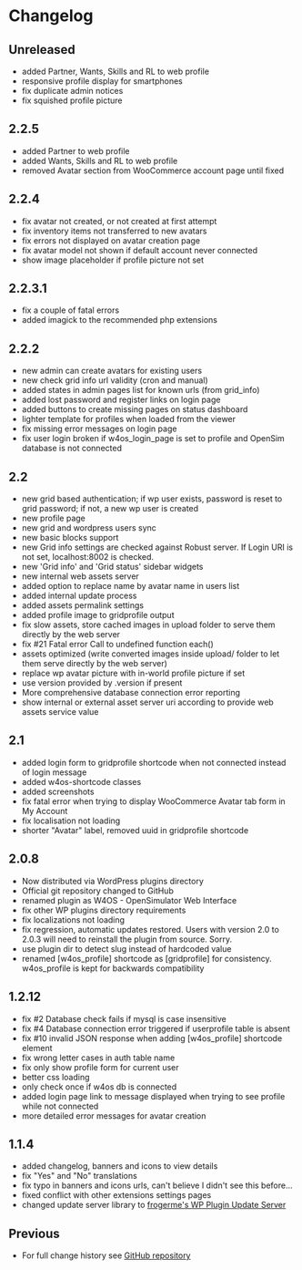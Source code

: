 # Changelog

## Unreleased

- added Partner, Wants, Skills and RL to web profile
- responsive profile display for smartphones
- fix duplicate admin notices
- fix squished profile picture

## 2.2.5

- added Partner to web profile
- added Wants, Skills and RL to web profile
- removed Avatar section from WooCommerce account page until fixed

## 2.2.4

- fix avatar not created, or not created at first attempt
- fix inventory items not transferred to new avatars
- fix errors not displayed on avatar creation page
- fix avatar model not shown if default account never connected
- show image placeholder if profile picture not set

## 2.2.3.1

- fix a couple of fatal errors
- added imagick to the recommended php extensions

## 2.2.2

- new admin can create avatars for existing users
- new check grid info url validity (cron and manual)
- added states in admin pages list for known urls (from grid_info)
- added lost password and register links on login page
- added buttons to create missing pages on status dashboard
- lighter template for profiles when loaded from the viewer
- fix missing error messages on login page
- fix user login broken if w4os_login_page is set to profile and OpenSim database is not connected

## 2.2

- new grid based authentication; if wp user exists, password is reset to grid password; if not, a new wp user is created
- new profile page
- new grid and wordpress users sync
- new basic blocks support
- new Grid info settings are checked against Robust server. If Login URI is not set, localhost:8002 is checked.
- new 'Grid info' and 'Grid status' sidebar widgets
- new internal web assets server
- added option to replace name by avatar name in users list
- added internal update process
- added assets permalink settings
- added profile image to gridprofile output
- fix slow assets, store cached images in upload folder to serve them directly by the web server
- fix #21 Fatal error Call to undefined function each()
- assets optimized (write converted images inside upload/ folder to let them serve directly by the web server)
- replace wp avatar picture with in-world profile picture if set
- use version provided by .version if present
- More comprehensive database connection error reporting
- show internal or external asset server uri according to provide web assets service value

## 2.1

- added login form to gridprofile shortcode when not connected instead of login message
- added w4os-shortcode classes
- added screenshots
- fix fatal error when trying to display WooCommerce Avatar tab form in My Account
- fix localisation not loading
- shorter "Avatar" label, removed uuid in gridprofile shortcode

## 2.0.8

- Now distributed via WordPress plugins directory
- Official git repository changed to GitHub
- renamed plugin as W4OS - OpenSimulator Web Interface
- fix other WP plugins directory requirements
- fix localizations not loading
- fix regression, automatic updates restored. Users with version 2.0 to 2.0.3 will need to reinstall the plugin from source. Sorry.
- use plugin dir to detect slug instead of hardcoded value
- renamed [w4os_profile] shortcode as [gridprofile] for consistency. w4os_profile is kept for backwards compatibility

## 1.2.12

- fix #2 Database check fails if mysql is case insensitive
- fix #4 Database connection error triggered if userprofile table is absent
- fix #10 invalid JSON response when adding [w4os_profile] shortcode element
- fix wrong letter cases in auth table name
- fix only show profile form for current user
- better css loading
- only check once if w4os db is connected
- added login page link to message displayed when trying to see profile while not connected
- more detailed error messages for avatar creation

## 1.1.4

- added changelog, banners and icons to view details
- fix "Yes" and "No" translations
- fix typo in banners and icons urls, can't believe I didn't see this before...
- fixed conflict with other extensions settings pages
- changed update server library to [frogerme's WP Plugin Update Server](https://github.com/froger-me/wp-plugin-update-server)

## Previous

- For full change history see [GitHub repository](https://github.com/GuduleLapointe/w4os/commits/master)
